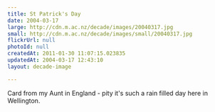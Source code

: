 ```yaml
---
title: St Patrick's Day
date: 2004-03-17
large: http://cdn.m.ac.nz/decade/images/20040317.jpg
small: http://cdn.m.ac.nz/decade/images/small/20040317.jpg
flickrUrl: null
photoId: null
createdAt: 2011-01-30 11:07:15.023835
updatedAt: 2004-03-17 12:43:10
layout: decade-image

---
```

Card from my Aunt in England - pity it's such a rain filled day here in Wellington.
